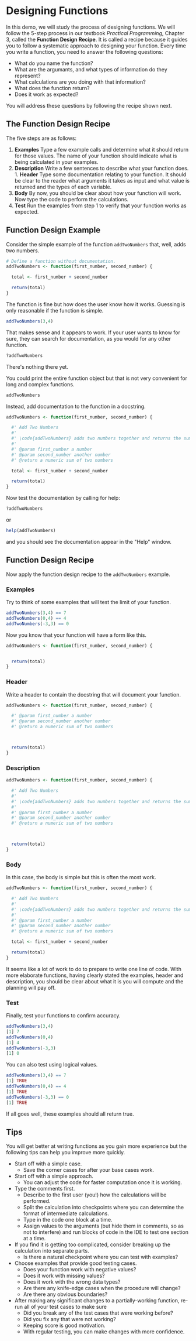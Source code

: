 # Designing Functions

In this demo, we will study the process of designing functions. 
We will follow the 5-step process in our textbook *Practical Programming*, 
Chapter 3, called the **Function Design Recipe**. 
It is called a recipe because it guides you to follow a systematic approach to designing your function. 
Every time you write a function, you need to answer the following questions:

* What do you name the function? 
* What are the argumants, and what types of information do they represent?
* What calculations are you doing with that information?
* What does the function return?
* Does it work as expected?

You will address these questions by following the recipe shown next. 

## The Function Design Recipe

The five steps are as follows:

1. **Examples** Type a few example calls and determine what it should return for those values. 
The name of your function should indicate what is being calculated in your examples. 
1. **Description** Write a few sentences to describe what your function does. 1. **Header** Type some documentation relating to your function. 
It should be clear to the reader what arguments it takes as input and what value is returned and the types of each variable. 
1. **Body** By now, you should be clear about how your function will work. 
Now type the code to perform the calculations. 
1. **Test** Run the examples from step 1 to verify that your function works as expected. 


## Function Design Example


Consider the simple example of the function ```addTwoNumbers``` that, well, adds two numbers.

```R
# Define a function without documentation.
addTwoNumbers <- function(first_number, second_number) {

  total <- first_number + second_number

  return(total)
}
```

The function is fine but how does the user know how it works. 
Guessing is only reasonable if the function is simple. 

```R
addTwoNumbers(3,4)
```

That makes sense and it appears to work. 
If your user wants to know for sure, they can
search for documentation, as you would for any other function.

```R
?addTwoNumbers
```
There's nothing there yet.

You could print the entire function object but that
is not very convenient for long and complex functions.
```R
addTwoNumbers
```

Instead, add documentation to the function in a docstring.

```R
addTwoNumbers <- function(first_number, second_number) {

  #' Add Two Numbers
  #'
  #' \code{addTwoNumbers} adds two numbers together and returns the sum.
  #'
  #' @param first_number a number
  #' @param second_number another number
  #' @return a numeric sum of two numbers

  total <- first_number + second_number

  return(total)
}
```

Now test the documentation by calling for help:
```R
?addTwoNumbers
```
or
```R
help(addTwoNumbers)
```
and you should see the documentation appear in the "Help" window.





## Function Design Recipe

Now apply the function design recipe to the ```addTwoNumbers``` example.

### Examples

Try to think of some examples that will test the limit of your function. 

```R
addTwoNumbers(3,4) == 7
addTwoNumbers(0,4) == 4
addTwoNumbers(-3,3) == 0
```

Now you know that your function will have a form like this.

```R
addTwoNumbers <- function(first_number, second_number) {


  return(total)
}
```


### Header

Write a header to contain the docstring that will document your function. 

```R
addTwoNumbers <- function(first_number, second_number) {

  #' @param first_number a number
  #' @param second_number another number
  #' @return a numeric sum of two numbers



  return(total)
}
```

### Description


```R
addTwoNumbers <- function(first_number, second_number) {

  #' Add Two Numbers
  #'
  #' \code{addTwoNumbers} adds two numbers together and returns the sum.
  #'
  #' @param first_number a number
  #' @param second_number another number
  #' @return a numeric sum of two numbers



  return(total)
}
```

### Body

In this case, the body is simple but this is often the most work. 

```R
addTwoNumbers <- function(first_number, second_number) {

  #' Add Two Numbers
  #'
  #' \code{addTwoNumbers} adds two numbers together and returns the sum.
  #'
  #' @param first_number a number
  #' @param second_number another number
  #' @return a numeric sum of two numbers

  total <- first_number + second_number

  return(total)
}
```

It seems like a lot of work to do to prepare to write one line of code.
With more elaborate functions, having clearly stated the 
examples, header and description, 
you should be clear about what it is you will compute and the planning will pay off. 



### Test

Finally, test your functions to confirm accuracy. 

```R
addTwoNumbers(3,4)
[1] 7
addTwoNumbers(0,4)
[1] 4
addTwoNumbers(-3,3)
[1] 0
```
You can also test using logical values. 

```R
addTwoNumbers(3,4) == 7
[1] TRUE
addTwoNumbers(0,4) == 4
[1] TRUE
addTwoNumbers(-3,3) == 0
[1] TRUE
```

If all goes well, these examples should all return true.


## Tips

You will get better at writing functions as you gain more experience but the following tips can help you improve more quickly. 
* Start off with a simple case. 
  * Save the corner cases for after your base cases work. 
* Start off with a simple approach.
  * You can adjust the code for faster computation once it is working. 
* Type the comments first.
  * Describe to the first user (you!) how the calculations will be performed. 
  * Split the calculation into checkpoints where you can determine the format 
  of intermediate calculations.
  * Type in the code one block at a time. 
  * Assign values to the arguments (but hide them in comments, so as not to interfere) 
  and run blocks of code in the IDE to test one section at a time.
* If you find it is getting too complicated, consider breaking up the calculation 
into separate parts.  
  * Is there a natural checkpoint where you can test with examples? 
* Choose examples that provide good testing cases. 
  * Does your function work with negative values? 
  * Does it work with missing values? 
  * Does it work with the wrong data types? 
  * Are there any knife-edge cases when the procedure will change? 
  * Are there any obvious boundaries?
* After making any significant changes to a partially-working function, 
re-run all of your test cases to make sure 
  * Did you break any of the test cases that were working before?
  * Did you fix any that were not working? 
  * Keeping score is good motivation.
  * With regular testing, you can make changes with more confidence. 

